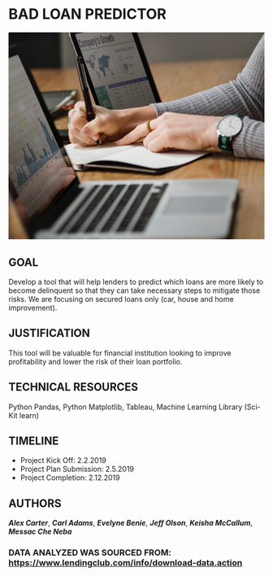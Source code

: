 

# BAD LOAN PREDICTOR

![alt text](https://raw.githubusercontent.com/benieevelyne/BLPFinalProject/Keisha/images/background.jpeg)

## GOAL

Develop a tool that will help lenders to predict which loans are more likely to become delinquent so that they can take necessary steps to mitigate those risks. We are focusing on secured loans only (car, house and home improvement).


## JUSTIFICATION

This tool will be valuable for financial institution looking to improve profitability and lower the risk of their loan portfolio.

## TECHNICAL RESOURCES

Python Pandas, Python Matplotlib, Tableau, Machine Learning Library (Sci-Kit learn)

## TIMELINE

* Project Kick Off: 2.2.2019
* Project Plan Submission: 2.5.2019
* Project Completion: 2.12.2019

## AUTHORS

***Alex Carter***,
***Carl Adams***,
***Evelyne Benie***,
***Jeff Olson***,
***Keisha McCallum***,
***Messac Che Neba***


### DATA ANALYZED WAS SOURCED FROM: https://www.lendingclub.com/info/download-data.action

